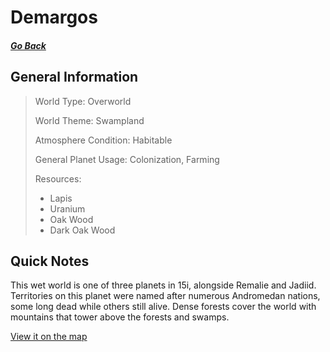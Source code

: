 # Demargos

##### [Go Back](/wiki/space#planets)

## General Information

> World Type: Overworld
>
> World Theme: Swampland
>
> Atmosphere Condition: Habitable
>
> General Planet Usage: Colonization, Farming
>
> Resources:
> - Lapis
> - Uranium
> - Oak Wood
> - Dark Oak Wood

## Quick Notes

This wet world is one of three planets in 15i, alongside Remalie and Jadiid. Territories on this planet were named after numerous Andromedan nations, some long dead while others still alive. Dense forests cover the world with mountains that tower above the forests and swamps.

[View it on the map](https://dynmap.starlegacy.net/?worldname=Demargos)
